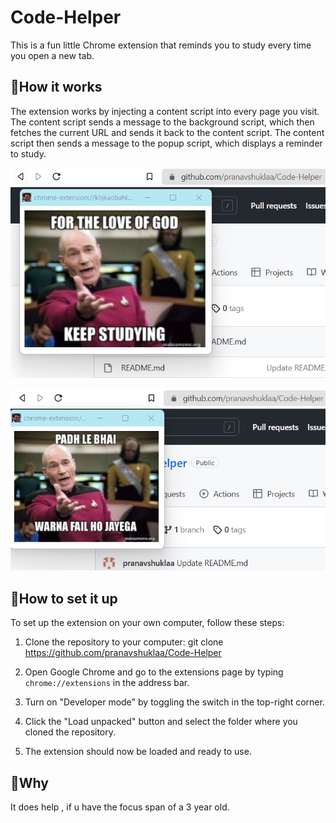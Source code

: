 # Code-Helper
This is a fun little Chrome extension that reminds you to study every time you open a new tab.

## 📝How it works

The extension works by injecting a content script into every page you visit. The content script sends a message to the background script, which then fetches the current URL and sends it back to the content script. The content script then sends a message to the popup script, which displays a reminder to study.



![alt text](https://github.com/pranavshuklaa/Code-Helper/blob/main/scripts/others/ss1.png)




![alt text](https://github.com/pranavshuklaa/Code-Helper/blob/main/scripts/others/ss2.png)
## 👨‍How to set it up

To set up the extension on your own computer, follow these steps:

1. Clone the repository to your computer:
git clone https://github.com/pranavshuklaa/Code-Helper

2. Open Google Chrome and go to the extensions page by typing `chrome://extensions` in the address bar.

3. Turn on "Developer mode" by toggling the switch in the top-right corner.

4. Click the "Load unpacked" button and select the folder where you cloned the repository.

5. The extension should now be loaded and ready to use.

## 🤡Why

It does help , if u have the focus span of a 3 year old.
